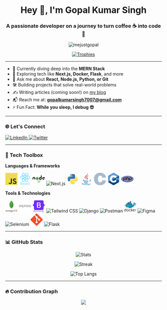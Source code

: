 <h1 align="center">Hey 👋, I'm Gopal Kumar Singh</h1>
<h3 align="center">A passionate developer on a journey to turn coffee ☕ into code 🧠</h3>

<p align="center">
  <img src="https://komarev.com/ghpvc/?username=mejustgopal&label=Profile%20views&color=0e75b6&style=flat" alt="mejustgopal" />
</p>

<p align="center">
  <a href="https://github.com/ryo-ma/github-profile-trophy">
    <img src="https://github-profile-trophy.vercel.app/?username=mejustgopal&theme=dracula&no-frame=true&no-bg=true&margin-w=10" alt="Trophies" />
  </a>
</p>

---

- 🔭 Currently diving deep into the **MERN Stack**
- 🧠 Exploring tech like **Next.js, Docker, Flask**, and more
- 💬 Ask me about **React, Node.js, Python, or Git**
- 🛠️ Building projects that solve real-world problems
- ✍️ Writing articles (coming soon!) on [my blog](#)
- 📬 Reach me at: **gopalkumarsingh7007@gmail.com**
- ⚡ Fun Fact: **While you sleep, I debug 😎**

---

### 🌐 Let's Connect

<p align="left">
  <a href="https://linkedin.com/in/mejustgopal" target="_blank">
    <img src="https://raw.githubusercontent.com/rahuldkjain/github-profile-readme-generator/master/src/images/icons/Social/linked-in-alt.svg" alt="LinkedIn" height="30" width="40" />
  </a>
  <a href="https://twitter.com/YOUR_USERNAME" target="_blank">
    <img src="https://img.shields.io/twitter/follow/YOUR_USERNAME?logo=twitter&style=for-the-badge" alt="Twitter" />
  </a>
</p>

---

### 🧰 Tech Toolbox

**Languages & Frameworks**

<p align="left">
  <img src="https://raw.githubusercontent.com/devicons/devicon/master/icons/javascript/javascript-original.svg" alt="JavaScript" width="40" />
  <img src="https://raw.githubusercontent.com/devicons/devicon/master/icons/react/react-original-wordmark.svg" alt="React" width="40" />
  <img src="https://raw.githubusercontent.com/devicons/devicon/master/icons/nodejs/nodejs-original-wordmark.svg" alt="Node.js" width="40" />
  <img src="https://cdn.worldvectorlogo.com/logos/nextjs-2.svg" alt="Next.js" width="40" />
  <img src="https://raw.githubusercontent.com/devicons/devicon/master/icons/python/python-original.svg" alt="Python" width="40" />
  <img src="https://raw.githubusercontent.com/devicons/devicon/master/icons/java/java-original.svg" alt="Java" width="40" />
  <img src="https://raw.githubusercontent.com/devicons/devicon/master/icons/c/c-original.svg" alt="C" width="40" />
  <img src="https://raw.githubusercontent.com/devicons/devicon/master/icons/cplusplus/cplusplus-original.svg" alt="C++" width="40" />
  <img src="https://raw.githubusercontent.com/devicons/devicon/master/icons/php/php-original.svg" alt="PHP" width="40" />
</p>

**Tools & Technologies**

<p align="left">
  <img src="https://raw.githubusercontent.com/devicons/devicon/master/icons/mongodb/mongodb-original-wordmark.svg" alt="MongoDB" width="40" />
  <img src="https://raw.githubusercontent.com/devicons/devicon/master/icons/express/express-original-wordmark.svg" alt="Express" width="40" />
  <img src="https://raw.githubusercontent.com/devicons/devicon/master/icons/bootstrap/bootstrap-plain-wordmark.svg" alt="Bootstrap" width="40" />
  <img src="https://www.vectorlogo.zone/logos/tailwindcss/tailwindcss-icon.svg" alt="Tailwind CSS" width="40" />
  <img src="https://cdn.worldvectorlogo.com/logos/django.svg" alt="Django" width="40" />
  <img src="https://www.vectorlogo.zone/logos/getpostman/getpostman-icon.svg" alt="Postman" width="40" />
  <img src="https://raw.githubusercontent.com/devicons/devicon/master/icons/docker/docker-original-wordmark.svg" alt="Docker" width="40" />
  <img src="https://www.vectorlogo.zone/logos/figma/figma-icon.svg" alt="Figma" width="40" />
  <img src="https://raw.githubusercontent.com/detain/svg-logos/780f25886640cef088af994181646db2f6b1a3f8/svg/selenium-logo.svg" alt="Selenium" width="40" />
  <img src="https://raw.githubusercontent.com/devicons/devicon/master/icons/git/git-original.svg" alt="Git" width="40" />
  <img src="https://www.vectorlogo.zone/logos/pocoo_flask/pocoo_flask-icon.svg" alt="Flask" width="40" />
</p>

---

### 📊 GitHub Stats

<p align="center">
  <img src="https://github-readme-stats.vercel.app/api?username=mejustgopal&show_icons=true&theme=radical" alt="Stats" />
</p>

<p align="center">
  <img src="https://github-readme-streak-stats.herokuapp.com/?user=mejustgopal&theme=dark" alt="Streak" />
</p>

<p align="center">
  <img src="https://github-readme-stats.vercel.app/api/top-langs/?username=mejustgopal&layout=compact&theme=tokyonight" alt="Top Langs" />
</p>

---

### 🔥 Contribution Graph
<p align="center">
  <img src="https://github-readme-activity-graph.vercel.app/graph?username=mejustgopal&theme=react-dark&hide_border=true" />
</p>
